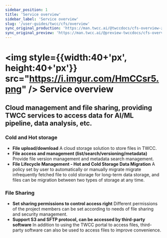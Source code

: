 ```yaml
---
sidebar_position: 1
title: 'Service overview'
sidebar_label: 'Service overview'
slug: '/user-guides/twcc/cfs/overview'
sync_original_production: 'https://man.twcc.ai/@twccdocs/cfs-overview-zh' 
sync_original_preview: 'https://man.twcc.ai/@preview-twccdocs/cfs-overview-zh'
---
```



# <img  style={{width:40+'px', height:40+'px'}} src="https://i.imgur.com/HmCCsr5.png" /> Service overview 

## Cloud management and file sharing, providing TWCC services to access data for AI/ML pipeline, data analysis, etc.


### Cold and Hot storage
  - **File upload/download**
     A cloud storage solution to store files in TWCC.
  - **File access and management (list/search/versioning/metadata)**
    Provide file version management and metadata search management.
  - **File Lifecycle Management - Hot and Cold Storage Data Migration**
     A policy set by user to automatically or manually migrate migrate infrequently fetched file to cold storage for long-term data storage, and files can be migration between two types of storage at any time.

### File Sharing
  - **Set sharing permissions to control access right**
    Different permissions of the project members can be set according to needs of file sharing and security management.
  - **Support S3 and SFTP protocol, can be accessed by third-party software**
    In addition to using the TWCC portal to access files, third-party software can also be used to access files to improve convenience.
